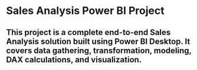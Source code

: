 # Sales Analysis Power BI Project

This project is a complete end-to-end Sales Analysis solution built using Power BI Desktop. It covers data gathering, transformation, modeling, DAX calculations, and visualization.
---


